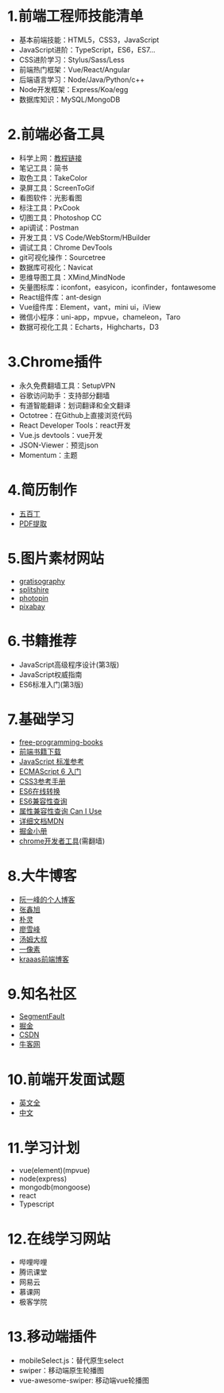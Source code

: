 
# 1.前端工程师技能清单
- 基本前端技能：HTML5，CSS3，JavaScript
- JavaScript进阶：TypeScript，ES6，ES7...
- CSS进阶学习：Stylus/Sass/Less
- 前端热门框架：Vue/React/Angular
- 后端语言学习：Node/Java/Python/c++
- Node开发框架：Express/Koa/egg
- 数据库知识：MySQL/MongoDB

# 2.前端必备工具
- 科学上网：[教程链接](https://github.com/Alvin9999/new-pac/wiki/%E8%87%AA%E5%BB%BAss%E6%9C%8D%E5%8A%A1%E5%99%A8%E6%95%99%E7%A8%8B)
- 笔记工具：简书
- 取色工具：TakeColor
- 录屏工具：ScreenToGif
- 看图软件：光影看图
- 标注工具：PxCook 
- 切图工具：Photoshop CC
- api调试：Postman
- 开发工具：VS Code/WebStorm/HBuilder
- 调试工具：Chrome DevTools
- git可视化操作：Sourcetree
- 数据库可视化：Navicat
- 思维导图工具：XMind,MindNode
- 矢量图标库：iconfont，easyicon，iconfinder，fontawesome
- React组件库：ant-design
- Vue组件库：Element，vant，mini ui，iView
- 微信小程序：uni-app，mpvue，chameleon，Taro
- 数据可视化工具：Echarts，Highcharts，D3

# 3.Chrome插件
- 永久免费翻墙工具：SetupVPN
- 谷歌访问助手：支持部分翻墙
- 有道智能翻译：划词翻译和全文翻译
- Octotree：在Github上直接浏览代码 
- React Developer Tools：react开发
- Vue.js devtools：vue开发
- JSON-Viewer：预览json
- Momentum：主题

# 4.简历制作
- [五百丁](http://www.500d.me/)
- [PDF提取](http://www.pdfdo.com/pdf-extract-page.aspx)

# 5.图片素材网站
- [gratisography](https://gratisography.com)
- [splitshire](https://www.splitshire.com/)
- [photopin](http://photopin.com/)
- [pixabay](https://pixabay.com/)

# 6.书籍推荐
- JavaScript高级程序设计(第3版)
- JavaScript权威指南
- ES6标准入门(第3版)

# 7.基础学习
- [free-programming-books](https://github.com/EbookFoundation/free-programming-books/blob/master/free-programming-books-zh.md)
- [前端书籍下载](http://udn.yyuap.com/thread-55039-1-1.html)
- [JavaScript 标准参考](http://javascript.ruanyifeng.com/) 
- [ECMAScript 6 入门](http://es6.ruanyifeng.com/) 
- [CSS3参考手册](http://css.cuishifeng.cn/)
- [ES6在线转换](https://babeljs.io/repl/#?babili=false&evaluate=false&lineWrap=true&presets=es2015&targets=&browsers=&builtIns=false&debug=false&code_lz=LAKCA)
- [ES6兼容性查询](https://kangax.github.io/compat-table/es6/)
- [属性兼容性查询 Can I Use](https://caniuse.com/)
- [详细文档MDN](https://developer.mozilla.org/en-US/)
- [掘金小册](https://juejin.im/books)
- [chrome开发者工具](https://developers.google.com/web/tools/)(需翻墙)

# 8.大牛博客
- [阮一峰的个人博客](http://www.ruanyifeng.com/blog/)
- [张鑫旭](http://www.zhangxinxu.com/wordpress/)
- [朴灵](https://github.com/JacksonTian/fks) 
- [廖雪峰](http://www.liaoxuefeng.com/) 
- [汤姆大叔](http://www.cnblogs.com/TomXu/archive/2011/12/15/2288411.html)
- [一像素](http://www.cnblogs.com/onepixel/p/7021506.html)
- [kraaas前端博客](https://segmentfault.com/blog/kraaas)

# 9.知名社区
- [SegmentFault](https://www.sogou.com/link?url=LeoKdSZoUyArXzaS37hO6RrhaNvev1EVreaVHN88tHY.&query=segmentFault)
- [掘金](https://juejin.im/)
- [CSDN](https://www.csdn.net/nav/web)
- [牛客网](https://www.nowcoder.com/2646659)

# 10.前端开发面试题
- [英文全](https://github.com/h5bp/Front-end-Developer-Interview-Questions)
- [中文]( https://github.com/markyun/My-blog/tree/master/Front-end-Developer-Questions/Question)

# 11.学习计划
- vue(element)(mpvue)
- node(express)
- mongodb(mongoose)
- react
- Typescript

# 12.在线学习网站
- 哔哩哔哩
- 腾讯课堂
- 网易云
- 慕课网
- 极客学院

# 13.移动端插件
- mobileSelect.js：替代原生select
- swiper：移动端原生轮播图
- vue-awesome-swiper: 移动端vue轮播图